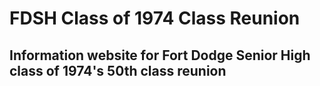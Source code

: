 # FDSH Class of 1974 Class Reunion

## Information website for Fort Dodge Senior High class of 1974's 50th class reunion

